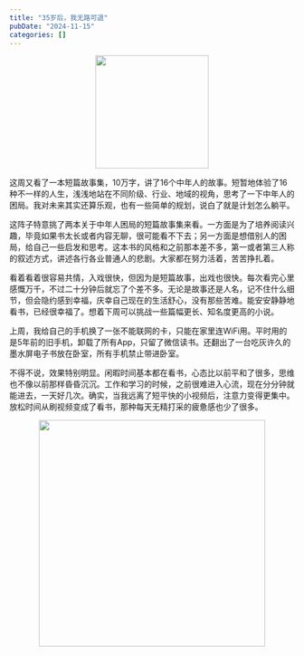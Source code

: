 ```yaml
---
title: "35岁后，我无路可退"
pubDate: "2024-11-15"
categories: []
---
```


<figure class="half"  align="center">
<img src = "https://img.beyondxin.top/2024/202411241740848.jpg" width=200>
</figure>


这周又看了一本短篇故事集，10万字，讲了16个中年人的故事。短暂地体验了16种不一样的人生，浅浅地站在不同阶级、行业、地域的视角，思考了一下中年人的困局。我对未来其实还算乐观，也有一些简单的规划，说白了就是计划怎么躺平。

这阵子特意挑了两本关于中年人困局的短篇故事集来看。一方面是为了培养阅读兴趣，毕竟如果书太长或者内容无聊，很可能看不下去；另一方面是想借别人的困局，给自己一些启发和思考。这本书的风格和之前那本差不多，第一或者第三人称的叙述方式，讲述各行各业普通人的悲剧。大家都在努力活着，苦苦挣扎着。

看着看着很容易共情，入戏很快，但因为是短篇故事，出戏也很快。每次看完心里感慨万千，不过二十分钟后就忘了个差不多。无论是故事还是人名，记不住什么细节，但会隐约感到幸福，庆幸自己现在的生活舒心，没有那些苦难。能安安静静地看书，已经很幸福了。想着下周可以挑战一些篇幅更长、知名度更高的小说。

上周，我给自己的手机换了一张不能联网的卡，只能在家里连WiFi用。平时用的是5年前的旧手机，卸载了所有App，只留了微信读书。还翻出了一台吃灰许久的墨水屏电子书放在卧室，所有手机禁止带进卧室。

不得不说，效果特别明显。闲暇时间基本都在看书，心态比以前平和了很多，思维也不像以前那样昏昏沉沉。工作和学习的时候，之前很难进入心流，现在分分钟就能进去，一天好几次。确实，当我远离了短平快的小视频后，注意力变得更集中。放松时间从刷视频变成了看书，那种每天无精打采的疲惫感也少了很多。

<figure class="half"  align="center">
<img src = "https://img.beyondxin.top/2024/202411250855843.png" width=400>
</figure>














